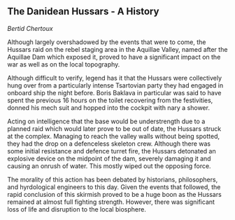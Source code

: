 ## The Danidean Hussars - A History
*Bertid Chertoux*

Although largely overshadowed by the events that were to come, the Hussars raid on the rebel staging area in the Aquillae Valley, named after the Aquillae Dam which exposed it, proved to have a significant impact on the war as well as on the local topography.

Although difficult to verify, legend has it that the Hussars were collectively hung over from a particularly intense Tsartovian party they had engaged in onboard ship the night before. Boris Baklava in particular was said to have spent the previous 16 hours on the toilet recovering from the festivities, donned his mech suit and hopped into the cockpit with nary a shower.

Acting on intelligence that the base would be understrength due to a planned raid which would later prove to be out of date, the Hussars struck at the complex. Managing to reach the valley walls without being spotted, they had the drop on a defenceless skeleton crew. Although there was some initial resistance and defence turret fire, the Hussars detonated an explosive device on the midpoint of the dam, severely damaging it and causing an onrush of water. This mostly wiped out the opposing force.

The morality of this action has been debated by historians, philosophers, and hyrdological engineers to this day. Given the events that followed, the rapid conclusion of this skirmish proved to be a huge boon as the Hussars remained at almost full fighting strength. However, there was significant loss of life and disruption to the local biosphere.
